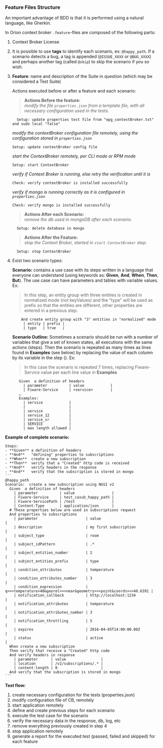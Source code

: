 ### Feature Files Structure

An important advantage of BDD is that it is performed using a natural language, like Gherkin.

In Orion context broker `.feature`-files are composed of the following parts:

1.	Context Broker License
2.  It is possible to use **tags** to identify each scenario, ex: `@happy_path`. If a scenario detects a bug, a tag is appended (`@ISSUE_XXXX` or `@BUG_XXXX`) and perhaps another tag (called `@skip`) to skip the scenario if you so wish.
3.	**Feature**: name and description of the Suite in question (which may be considered a Test Suite)
    
    Actions executed before or after a feature and each scenario:  
    >**Actions Before the feature:**   
    *modify the file `properties.json` from a template file, with all necessary configuration used in the tests*.
    ```
      Setup: update properties test file from "epg_contextBroker.txt" and sudo local "false"
    ```  
    *modify the contextBroker configuration file remotely, using the configuration stored in `properties.json`* 
    ```
    Setup: update contextBroker config file
    ```
    *start the ContextBroker remotely, per CLI mode or RPM mode*
    ```
    Setup: start ContextBroker
    ```
    *verify if Context Broker is running, else retry the verification until it is*
    ```
    Check: verify contextBroker is installed successfully
    ```
    *verify if mongo is running correctly as it is configured in `properties.json`*
    ```
    Check: verify mongo is installed successfully
    ```

    >**Actions After each Scenario:**   
    *remove the db used in mongoDB after each scenario*.
    ```
      Setup: delete database in mongo
    ``` 
   
    >**Actions After the Feature:**   
    *stop the Context Broker, started in `start ContextBroker` step*.
    ```
      Setup: stop ContextBroker
    ``` 
          
4.	Exist two scenario types:
    
    **Scenario:** contains a use case with its steps written in a language that everyone can understand (using keywords as: **Given**, **And**, **When**, **Then**, **But**). The use case can have parameters and tables with variable values. Ex:
    > In this step, an entity group with three entities is created in normalized mode (not keyValues) and the “type” will be used as prefix so that the entities are different, other properties are entered in a previous step.
    ```
        And create entity group with "3" entities in "normalized" mode
         | entity | prefix |
         | type   | true   |
    ```
    
    **Scenario Outline:** Sometimes a scenario should be run with a number of variables that give a set of known states, all executions with the same actions (steps). Then the scenario is repeated as many times as lines found in  **Examples** (see below) by replacing the value of each column by its variable in the step (<service>). Ex:   
    > In this case the scenario is repeated 7 times, replacing Fiware-Service value per each line value in **Examples**
     ```
        Given  a definition of headers
          | parameter          | value            |
          | Fiware-Service     | <service>        |
        …
        Examples:
          | service            |
          |                    |
          | service            |
          | service_12         |
          | service_sr         |
          | SERVICE            |
          | max length allowed |
    ```
    
**Example of complete scenario:**
    
    Steps:
    - **Given** a definition of headers 
    - **And**   "defining" properties to subscriptions
    - **When**  create a new subscription 
    - **Then**  verify that a "Created" http code is received
    - **And**   verify headers in the response
    - **And**   verify that the subscription is stored in mongo
    ```
    @happy_path
    Scenario:  create a new subscription using NGSI v2
      Given  a definition of headers
        | parameter          | value                 |
        | Fiware-Service     | test_casub_happy_path |
        | Fiware-ServicePath | /test                 |
        | Content-Type       | application/json      |
      # These properties below are used in subscriptions request
      And properties to subscriptions
        | parameter                      | value                                                              |
        | description                    | my first subscription                                              |
        | subject_type                   | room                                                               |
        | subject_idPattern              | .*                                                                 |
        | subject_entities_number        | 2                                                                  |
        | subject_entities_prefix        | type                                                               |
        | condition_attributes           | temperature                                                        |
        | condition_attributes_number    | 3                                                                  |
        | condition_expression           | q>>>temperature>40&georel>>>near&geometry>>>point&coords>>>40.6391 |
        | notification_callback          | http://localhost:1234                                              |
        | notification_attributes        | temperature                                                        |
        | notification_attributes_number | 3                                                                  |
        | notification_throttling        | 5                                                                  |
        | expires                        | 2016-04-05T14:00:00.00Z                                            |
        | status                         | active                                                             |
      When create a new subscription
      Then verify that receive a "Created" http code
      And verify headers in response
        | parameter      | value                |
        | location       | /v2/subscriptions/.* |
        | content-length | 0                    |
      And verify that the subscription is stored in mongo
    ```
    
 **Test flow:**

 1. create necessary configuration for the tests (properties.json)
 2. modify configuration file of CB, remotely
 3. start application remotely
 4. define and create previous steps for each scenario
 5. execute the test case for the scenario
 6. verify the necessary data in the response, db, log, etc
 7. remove everything previously created in step 4
 8. stop application remotely
 9. generate a report for the executed test (passed, failed and skipped) for each feature
